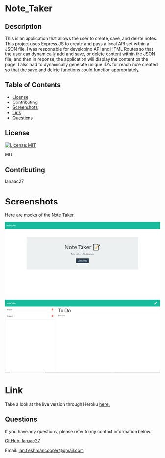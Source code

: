 # Note_Taker
## Description

This is an application that allows the user to create, save, and delete notes. This project uses Express.JS to create and pass a local API set within a JSON file. I was responsible for developing API and HTML Routes so that the user can dynamically add and save, or delete content within the JSON file, and then in reponse, the application will display the content on the page. I also had to dynamically generate unique ID's for reach note created so that the save and delete functions could function appropriately.

## Table of Contents

* [License](#license)
* [Contributing](#contributing)
* [Screenshots](#screenshots)
* [Link](#link)
* [Questions](#questions)

## License

[![License: MIT](https://img.shields.io/badge/License-MIT-yellow.svg)](https://opensource.org/licenses/MIT)

MIT

## Contributing

Ianaac27

# Screenshots
Here are mocks of the Note Taker.

![Note_Taker](public/assets/screenshot1.PNG)

![Note_Taker](public/assets/screenshot2.PNG)

# Link
Take a look at the live version through Heroku [here.](https://note-taker-ifc.herokuapp.com/)

## Questions

If you have any questions, please refer to my contact information below.

[GitHub: Ianaac27](https://www.github.com/Ianaac27)

Email: ian.fleshmancooper@gmail.com
